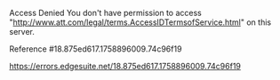Access Denied
You don't have permission to access "http://www.att.com/legal/terms.AccessIDTermsofService.html" on this server.

Reference #18.875ed617.1758896009.74c96f19

https://errors.edgesuite.net/18.875ed617.1758896009.74c96f19